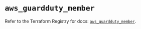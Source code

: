 # `aws_guardduty_member`

Refer to the Terraform Registry for docs: [`aws_guardduty_member`](https://registry.terraform.io/providers/hashicorp/aws/6.13.0/docs/resources/guardduty_member).
